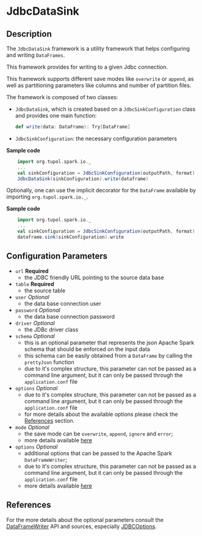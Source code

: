 # JdbcDataSink


## Description

The `JdbcDataSink` framework is a utility framework that helps configuring and writing `DataFrames`.

This framework provides for writing to a given Jdbc connection.

This framework supports different save modes like `overwrite` or `append`, as well as partitioning parameters like
columns and number of partition files.

The framework is composed of two classes:
- `JdbcDataSink`, which is created based on a `JdbcSinkConfiguration` class and provides one main function:
    ```scala
    def write(data: DataFrame): Try[DataFrame]
    ```
- `JdbcSinkConfiguration`: the necessary configuration parameters

**Sample code**
```scala
    import org.tupol.spark.io._
    ...
    val sinkConfiguration = JdbcSinkConfiguration(outputPath, format)
    JdbcDataSink(sinkConfiguration).write(dataframe)
```

Optionally, one can use the implicit decorator for the `DataFrame` available by importing `org.tupol.spark.io._`.

**Sample code**
```scala
    import org.tupol.spark.io._
    ...
    val sinkConfiguration = JdbcSinkConfiguration(outputPath, format)
    dataframe.sink(sinkConfiguration).write
```


## Configuration Parameters

- `url` **Required**
  - the JDBC friendly URL pointing to the source data base
- `table` **Required**
  - the source table
- `user` *Optional*
  - the data base connection user
- `password` *Optional*
  - the data base connection password
- `driver` *Optional*
  - the JDBc driver class
- `schema` *Optional*
  - this is an optional parameter that represents the json Apache Spark schema that should 
    be enforced on the input data
  - this schema can be easily obtained from a `DataFrame` by calling the `prettyJson` function
  - due to it's complex structure, this parameter can not be passed as a command line argument, 
    but it can only be passed through the `application.conf` file
- `options` *Optional*
  - due to it's complex structure, this parameter can not be passed as a command line argument, 
    but it can only be passed through the `application.conf` file
  - for more details about the available options please check the [References](#references) section.
- `mode` *Optional*
    - the save mode can be `overwrite`, `append`, `ignore` and `error`;
    - more details available [here](https://spark.apache.org/docs/3.0.1/api/scala/#org.apache.spark.sql.DataFrameWriter)
- `options` *Optional*
  - additional options that can be passed to the Apache Spark `DataFrameWriter`;
  - due to it's complex structure, this parameter can not be passed as a command line argument, 
    but it can only be passed through the `application.conf` file
  - more details available [here](https://spark.apache.org/docs/3.0.1/api/scala/#org.apache.spark.sql.DataFrameWriter)


## References

For the more details about the optional parameters consult the
[DataFrameWriter](https://spark.apache.org/docs/3.0.1/api/scala/index.html?org/apache/spark/sql/package-tree.html#org.apache.spark.sql.DataFrameWriter)
API and sources, especially
[JDBCOptions](https://github.com/apache/spark/2.3.2/master/sql/core/src/main/scala/org/apache/spark/sql/execution/datasources/jdbc/JDBCOptions.scala).
